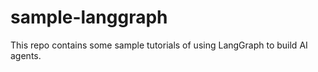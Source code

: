 # sample-langgraph

This repo contains some sample tutorials of using LangGraph to build AI agents.

